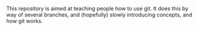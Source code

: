 This repository is aimed at teaching people how to use git.
It does this by way of several branches, and (hopefully) slowly introducing concepts, and how git works.
